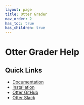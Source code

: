 ```yaml
---
layout: page
title: Otter Grader
nav_order: 2
has_toc: true
has_children: true
---
```


# Otter Grader Help

## Quick Links

* [Documentation](https://otter-grader.readthedocs.io/en/latest/index.html#)
* [Installation](https://otter-grader.readthedocs.io/en/latest/index.html#installation)
* [Otter GitHub](https://github.com/ucbds-infra/otter-grader)
* [Otter Slack](https://join.slack.com/t/otter-grader/shared_invite/enQtOTM5MTQ0MzkwMTk0LTBiNWIzZTYxNDA2NDZmM2JkMzcwZjA4YWViNDM4ZTgyNDVhNDgwOTQ0NjNlZjcwNmY5YzJiZjZhZGNhNzc5MjA)
